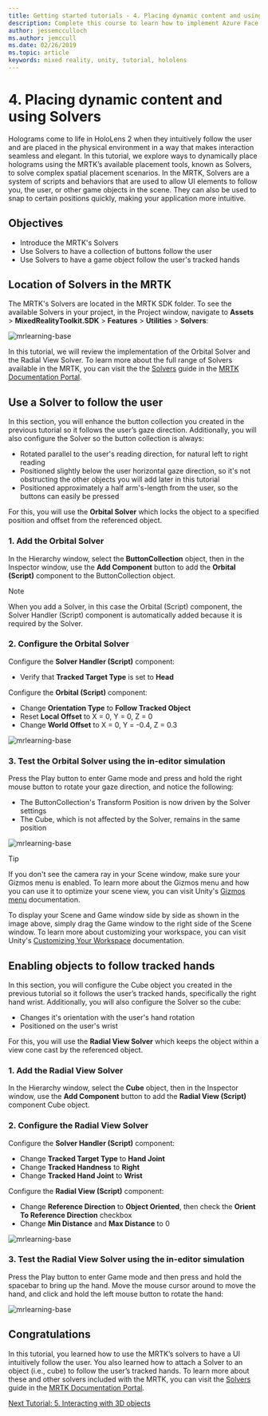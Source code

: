 ```yaml
---
title: Getting started tutorials - 4. Placing dynamic content and using solvers
description: Complete this course to learn how to implement Azure Face Recognition within a mixed reality application.
author: jessemcculloch
ms.author: jemccull
ms.date: 02/26/2019
ms.topic: article
keywords: mixed reality, unity, tutorial, hololens
---
```


# 4. Placing dynamic content and using Solvers
<!-- Consider renaming to 'Placing dynamic content using Solvers' -->

Holograms come to life in HoloLens 2 when they intuitively follow the user and are placed in the physical environment in a way that makes interaction seamless and elegant. In this tutorial, we explore ways to dynamically place holograms using the MRTK’s available placement tools, known as Solvers, to solve complex spatial placement scenarios. In the MRTK, Solvers are a system of scripts and behaviors that are used to allow UI elements to follow you, the user, or other game objects in the scene. They can also be used to snap to certain positions quickly, making your application more intuitive.

## Objectives

* Introduce the MRTK's Solvers
* Use Solvers to have a collection of buttons follow the user
* Use Solvers to have a game object follow the user's tracked hands

## Location of Solvers in the MRTK

 The MRTK's Solvers are located in the MRTK SDK folder. To see the available Solvers in your project, in the Project window, navigate to **Assets** > **MixedRealityToolkit.SDK** > **Features** > **Utilities** > **Solvers**:

![mrlearning-base](images/mrlearning-base/tutorial3-section1-step1-1.png)

In this tutorial, we will review the implementation of the Orbital Solver and the Radial View Solver. To learn more about the full range of Solvers available in the MRTK, you can visit the the [Solvers](https://microsoft.github.io/MixedRealityToolkit-Unity/Documentation/README_Solver.html) guide in the [MRTK Documentation Portal](https://microsoft.github.io/MixedRealityToolkit-Unity/README.html).

## Use a Solver to follow the user
<!-- Consider renaming to 'Use a Solver to have an object follow the user' -->

In this section, you will enhance the button collection you created in the previous tutorial so it follows the user’s gaze direction. Additionally, you will also configure the Solver so the button collection is always:

* Rotated parallel to the user's reading direction, for natural left to right reading
* Positioned slightly below the user horizontal gaze direction, so it's not obstructing the other objects you will add later in this tutorial
* Positioned approximately a half arm's-length from the user, so the buttons can easily be pressed

For this, you will use the **Orbital Solver** which locks the object to a specified position and offset from the referenced object.

### 1. Add the Orbital Solver

In the Hierarchy window, select the **ButtonCollection** object, then in the Inspector window, use the **Add Component** button to add the **Orbital (Script)** component to the ButtonCollection object.

> [!NOTE]
> When you add a Solver, in this case the Orbital (Script) component, the Solver Handler (Script) component is automatically added because it is required by the Solver.

### 2. Configure the Orbital Solver

Configure the **Solver Handler (Script)** component:

* Verify that **Tracked Target Type**  is set to **Head**

Configure the **Orbital (Script)** component:

* Change **Orientation Type** to **Follow Tracked Object**
* Reset **Local Offset** to X = 0, Y = 0, Z = 0
* Change **World Offset** to X = 0, Y = -0.4, Z = 0.3

![mrlearning-base](images/mrlearning-base/tutorial3-section2-step2-1.png)

### 3. Test the Orbital Solver using the in-editor simulation

Press the Play button to enter Game mode and press and hold the right mouse button to rotate your gaze direction, and notice the following:

* The ButtonCollection's Transform Position is now driven by the Solver settings
* The Cube, which is not affected by the Solver, remains in the same position

![mrlearning-base](images/mrlearning-base/tutorial3-section2-step3-1.png)

> [!TIP]
> If you don't see the camera ray in your Scene window, make sure your Gizmos menu is enabled. To learn more about the Gizmos menu and how you can use it to optimize your scene view, you can visit Unity's <a href="https://docs.unity3d.com/Manual/GizmosMenu.html" target="_blank">Gizmos menu</a> documentation.
>
> To display your Scene and Game window side by side as shown in the image above, simply drag the Game window to the right side of the Scene window. To learn more about customizing your workspace, you can visit Unity's <a href="https://docs.unity3d.com/Manual/CustomizingYourWorkspace.html" target="_blank">Customizing Your Workspace</a> documentation.

## Enabling objects to follow tracked hands

In this section, you will configure the Cube object you created in the previous tutorial so it follows the user’s tracked hands, specifically the right hand wrist. Additionally, you will also configure the Solver so the cube:

* Changes it's orientation with the user's hand rotation
* Positioned on the user's wrist

For this, you will use the **Radial View Solver** which keeps the object within a view cone cast by the referenced object.

### 1. Add the Radial View Solver

In the Hierarchy window, select the **Cube** object, then in the Inspector window, use the **Add Component** button to add the **Radial View (Script)** component Cube object.

### 2. Configure the Radial View Solver

Configure the **Solver Handler (Script)** component:

* Change **Tracked Target Type** to **Hand Joint**
* Change **Tracked Handness** to **Right**
* Change **Tracked Hand Joint** to **Wrist**

Configure the **Radial View (Script)** component:

* Change **Reference Direction** to **Object Oriented**, then check the **Orient To Reference Direction** checkbox
* Change **Min Distance** and **Max Distance** to 0

![mrlearning-base](images/mrlearning-base/tutorial3-section3-step2-1.png)

### 3. Test the Radial View Solver using the in-editor simulation

Press the Play button to enter Game mode and then press and hold the spacebar to bring up the hand. Move the mouse cursor around to move the hand, and click and hold the left mouse button to rotate the hand:

![mrlearning-base](images/mrlearning-base/tutorial3-section3-step3-1.png)

## Congratulations

In this tutorial, you learned how to use the MRTK’s solvers to have a UI intuitively follow the user. You also learned how to attach a Solver to an object (i.e., cube) to follow the user’s tracked hands. To learn more about these and other solvers included with the MRTK,  you can visit the [Solvers](https://microsoft.github.io/MixedRealityToolkit-Unity/Documentation/README_Solver.html) guide in the [MRTK Documentation Portal](https://microsoft.github.io/MixedRealityToolkit-Unity/README.html).

[Next Tutorial: 5. Interacting with 3D objects](mrlearning-base-ch4.md)
